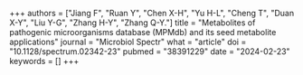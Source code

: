 +++
authors = ["Jiang F", "Ruan Y", "Chen X-H", "Yu H-L", "Cheng T", "Duan X-Y", "Liu Y-G", "Zhang H-Y", "Zhang Q-Y."]
title = "Metabolites of pathogenic microorganisms database (MPMdb) and its seed metabolite applications"
journal = "Microbiol Spectr"
what = "article"
doi = "10.1128/spectrum.02342-23"
pubmed = "38391229"
date = "2024-02-23"
keywords = []
+++

